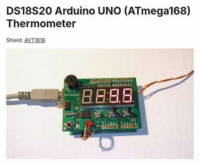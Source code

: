 # DS18S20 Arduino UNO (ATmega168) Thermometer

Shield: [AVT1616](http://serwis.avt.pl/manuals/AVT1616.pdf)

![Picture](/pic.jpg)

